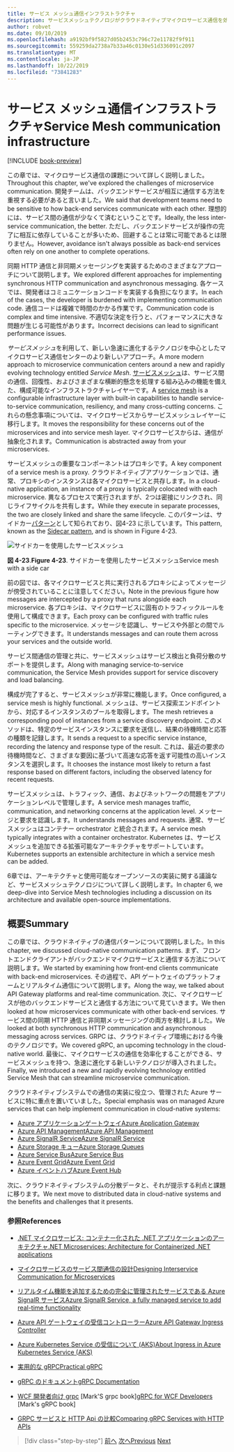 ```yaml
---
title: サービス メッシュ通信インフラストラクチャ
description: サービスメッシュテクノロジがクラウドネイティブマイクロサービス通信を効率化するしくみについて説明します
author: robvet
ms.date: 09/10/2019
ms.openlocfilehash: a9192bf9f5827d05b2453c796c72e11782f9f911
ms.sourcegitcommit: 559259da2738a7b33a46c0130e51d336091c2097
ms.translationtype: MT
ms.contentlocale: ja-JP
ms.lasthandoff: 10/22/2019
ms.locfileid: "73841283"
---
```

# <a name="service-mesh-communication-infrastructure"></a><span data-ttu-id="8832c-103">サービス メッシュ通信インフラストラクチャ</span><span class="sxs-lookup"><span data-stu-id="8832c-103">Service Mesh communication infrastructure</span></span>

[!INCLUDE [book-preview](../../../includes/book-preview.md)]

<span data-ttu-id="8832c-104">この章では、マイクロサービス通信の課題について詳しく説明しました。</span><span class="sxs-lookup"><span data-stu-id="8832c-104">Throughout this chapter, we've explored the challenges of microservice communication.</span></span> <span data-ttu-id="8832c-105">開発チームは、バックエンドサービスが相互に通信する方法を重視する必要があると言いました。</span><span class="sxs-lookup"><span data-stu-id="8832c-105">We said that development teams need to be sensitive to how back-end services communicate with each other.</span></span> <span data-ttu-id="8832c-106">理想的には、サービス間の通信が少なくて済むということです。</span><span class="sxs-lookup"><span data-stu-id="8832c-106">Ideally, the less inter-service communication, the better.</span></span> <span data-ttu-id="8832c-107">ただし、バックエンドサービスが操作の完了に相互に依存していることが多いため、回避することは常に可能であるとは限りません。</span><span class="sxs-lookup"><span data-stu-id="8832c-107">However, avoidance isn't always possible as back-end services often rely on one another to complete operations.</span></span>

<span data-ttu-id="8832c-108">同期 HTTP 通信と非同期メッセージングを実装するためのさまざまなアプローチについて説明します。</span><span class="sxs-lookup"><span data-stu-id="8832c-108">We explored different approaches for implementing synchronous HTTP communication and asynchronous messaging.</span></span> <span data-ttu-id="8832c-109">各ケースでは、開発者はコミュニケーションコードを実装する負担になります。</span><span class="sxs-lookup"><span data-stu-id="8832c-109">In each of the cases, the developer is burdened with implementing communication code.</span></span> <span data-ttu-id="8832c-110">通信コードは複雑で時間のかかる作業です。</span><span class="sxs-lookup"><span data-stu-id="8832c-110">Communication code is complex and time intensive.</span></span> <span data-ttu-id="8832c-111">不適切な決定を行うと、パフォーマンスに大きな問題が生じる可能性があります。</span><span class="sxs-lookup"><span data-stu-id="8832c-111">Incorrect decisions can lead to significant performance issues.</span></span>

<span data-ttu-id="8832c-112">*サービスメッシュ*を利用して、新しい急速に進化するテクノロジを中心としたマイクロサービス通信センターのより新しいアプローチ。</span><span class="sxs-lookup"><span data-stu-id="8832c-112">A more modern approach to microservice communication centers around a new and rapidly evolving technology entitled *Service Mesh*.</span></span> <span data-ttu-id="8832c-113">[サービスメッシュ](https://www.nginx.com/blog/what-is-a-service-mesh/)は、サービス間の通信、回復性、およびさまざまな横断的懸念を処理する組み込みの機能を備えた、構成可能なインフラストラクチャレイヤーです。</span><span class="sxs-lookup"><span data-stu-id="8832c-113">A [service mesh](https://www.nginx.com/blog/what-is-a-service-mesh/) is a configurable infrastructure layer with built-in capabilities to handle service-to-service communication, resiliency, and many cross-cutting concerns.</span></span> <span data-ttu-id="8832c-114">これらの懸念事項については、マイクロサービスからサービスメッシュレイヤーに移行します。</span><span class="sxs-lookup"><span data-stu-id="8832c-114">It moves the responsibility for these concerns out of the microservices and into service mesh layer.</span></span> <span data-ttu-id="8832c-115">マイクロサービスからは、通信が抽象化されます。</span><span class="sxs-lookup"><span data-stu-id="8832c-115">Communication is abstracted away from your microservices.</span></span>

<span data-ttu-id="8832c-116">サービスメッシュの重要なコンポーネントはプロキシです。</span><span class="sxs-lookup"><span data-stu-id="8832c-116">A key component of a service mesh is a proxy.</span></span> <span data-ttu-id="8832c-117">クラウドネイティブアプリケーションでは、通常、プロキシのインスタンスは各マイクロサービスと共存します。</span><span class="sxs-lookup"><span data-stu-id="8832c-117">In a cloud-native application, an instance of a proxy is typically colocated with each microservice.</span></span> <span data-ttu-id="8832c-118">異なるプロセスで実行されますが、2つは密接にリンクされ、同じライフサイクルを共有します。</span><span class="sxs-lookup"><span data-stu-id="8832c-118">While they execute in separate processes, the two are closely linked and share the same lifecycle.</span></span> <span data-ttu-id="8832c-119">このパターンは、サイドカー[パターン](https://docs.microsoft.com/azure/architecture/patterns/sidecar)として知られており、図4-23 に示しています。</span><span class="sxs-lookup"><span data-stu-id="8832c-119">This pattern, known as the [Sidecar pattern](https://docs.microsoft.com/azure/architecture/patterns/sidecar), and is shown in Figure 4-23.</span></span>

![サイドカーを使用したサービスメッシュ](./media/service-mesh-with-side-car.png)

<span data-ttu-id="8832c-121">**図 4-23**.</span><span class="sxs-lookup"><span data-stu-id="8832c-121">**Figure 4-23**.</span></span> <span data-ttu-id="8832c-122">サイドカーを使用したサービスメッシュ</span><span class="sxs-lookup"><span data-stu-id="8832c-122">Service mesh with a side car</span></span>

<span data-ttu-id="8832c-123">前の図では、各マイクロサービスと共に実行されるプロキシによってメッセージが傍受されていることに注意してください。</span><span class="sxs-lookup"><span data-stu-id="8832c-123">Note in the previous figure how messages are intercepted by a proxy that runs alongside each microservice.</span></span> <span data-ttu-id="8832c-124">各プロキシは、マイクロサービスに固有のトラフィックルールを使用して構成できます。</span><span class="sxs-lookup"><span data-stu-id="8832c-124">Each proxy can be configured with traffic rules specific to the microservice.</span></span> <span data-ttu-id="8832c-125">メッセージを認識し、サービスや外部との間でルーティングできます。</span><span class="sxs-lookup"><span data-stu-id="8832c-125">It understands messages and can route them across your services and the outside world.</span></span>

<span data-ttu-id="8832c-126">サービス間通信の管理と共に、サービスメッシュはサービス検出と負荷分散のサポートを提供します。</span><span class="sxs-lookup"><span data-stu-id="8832c-126">Along with managing service-to-service communication, the Service Mesh provides support for service discovery and load balancing.</span></span>

<span data-ttu-id="8832c-127">構成が完了すると、サービスメッシュが非常に機能します。</span><span class="sxs-lookup"><span data-stu-id="8832c-127">Once configured, a service mesh is highly functional.</span></span> <span data-ttu-id="8832c-128">メッシュは、サービス探索エンドポイントから、対応するインスタンスのプールを取得します。</span><span class="sxs-lookup"><span data-stu-id="8832c-128">The mesh retrieves a corresponding pool of instances from a service discovery endpoint.</span></span> <span data-ttu-id="8832c-129">このメソッドは、特定のサービスインスタンスに要求を送信し、結果の待機時間と応答の種類を記録します。</span><span class="sxs-lookup"><span data-stu-id="8832c-129">It sends a request to a specific service instance, recording the latency and response type of the result.</span></span> <span data-ttu-id="8832c-130">これは、最近の要求の待機時間など、さまざまな要因に基づいて高速な応答を返す可能性の高いインスタンスを選択します。</span><span class="sxs-lookup"><span data-stu-id="8832c-130">It chooses the instance most likely to return a fast response based on different factors, including the observed latency for recent requests.</span></span>

<span data-ttu-id="8832c-131">サービスメッシュは、トラフィック、通信、およびネットワークの問題をアプリケーションレベルで管理します。</span><span class="sxs-lookup"><span data-stu-id="8832c-131">A service mesh manages traffic, communication, and networking concerns at the application level.</span></span> <span data-ttu-id="8832c-132">メッセージと要求を認識します。</span><span class="sxs-lookup"><span data-stu-id="8832c-132">It understands messages and requests.</span></span> <span data-ttu-id="8832c-133">通常、サービスメッシュはコンテナー orchestrator と統合されます。</span><span class="sxs-lookup"><span data-stu-id="8832c-133">A service mesh typically integrates with a container orchestrator.</span></span> <span data-ttu-id="8832c-134">Kubernetes は、サービスメッシュを追加できる拡張可能なアーキテクチャをサポートしています。</span><span class="sxs-lookup"><span data-stu-id="8832c-134">Kubernetes supports an extensible architecture in which a service mesh can be added.</span></span>

<span data-ttu-id="8832c-135">6章では、アーキテクチャと使用可能なオープンソースの実装に関する議論など、サービスメッシュテクノロジについて詳しく説明します。</span><span class="sxs-lookup"><span data-stu-id="8832c-135">In chapter 6, we deep-dive into Service Mesh technologies including a discussion on its architecture and available open-source implementations.</span></span>

## <a name="summary"></a><span data-ttu-id="8832c-136">概要</span><span class="sxs-lookup"><span data-stu-id="8832c-136">Summary</span></span>

<span data-ttu-id="8832c-137">この章では、クラウドネイティブの通信パターンについて説明しました。</span><span class="sxs-lookup"><span data-stu-id="8832c-137">In this chapter, we discussed cloud-native communication patterns.</span></span> <span data-ttu-id="8832c-138">まず、フロントエンドクライアントがバックエンドマイクロサービスと通信する方法について説明します。</span><span class="sxs-lookup"><span data-stu-id="8832c-138">We started by examining how front-end clients communicate with back-end microservices.</span></span> <span data-ttu-id="8832c-139">その過程で、API ゲートウェイのプラットフォームとリアルタイム通信について説明します。</span><span class="sxs-lookup"><span data-stu-id="8832c-139">Along the way, we talked about API Gateway platforms and real-time communication.</span></span> <span data-ttu-id="8832c-140">次に、マイクロサービスが他のバックエンドサービスと通信する方法について見ていきます。</span><span class="sxs-lookup"><span data-stu-id="8832c-140">We then looked at how microservices communicate with other back-end services.</span></span> <span data-ttu-id="8832c-141">サービス間の同期 HTTP 通信と非同期メッセージングの両方を検討しました。</span><span class="sxs-lookup"><span data-stu-id="8832c-141">We looked at both synchronous HTTP communication and asynchronous messaging across services.</span></span> <span data-ttu-id="8832c-142">GRPC は、クラウドネイティブ環境における今後のテクノロジです。</span><span class="sxs-lookup"><span data-stu-id="8832c-142">We covered gRPC, an upcoming technology in the cloud-native world.</span></span> <span data-ttu-id="8832c-143">最後に、マイクロサービスの通信を効率化することができる、サービスメッシュを持つ、急速に進化する新しいテクノロジが導入されました。</span><span class="sxs-lookup"><span data-stu-id="8832c-143">Finally, we introduced a new and rapidly evolving technology entitled Service Mesh that can streamline microservice communication.</span></span>

<span data-ttu-id="8832c-144">クラウドネイティブシステムでの通信の実装に役立つ、管理された Azure サービスに特に重点を置いていました。</span><span class="sxs-lookup"><span data-stu-id="8832c-144">Special emphasis was on managed Azure services that can help implement communication in cloud-native systems:</span></span>

- [<span data-ttu-id="8832c-145">Azure アプリケーションゲートウェイ</span><span class="sxs-lookup"><span data-stu-id="8832c-145">Azure Application Gateway</span></span>](https://docs.microsoft.com/azure/application-gateway/overview)
- [<span data-ttu-id="8832c-146">Azure API Management</span><span class="sxs-lookup"><span data-stu-id="8832c-146">Azure API Management</span></span>](https://azure.microsoft.com/services/api-management/)
- [<span data-ttu-id="8832c-147">Azure SignalR Service</span><span class="sxs-lookup"><span data-stu-id="8832c-147">Azure SignalR Service</span></span>](https://azure.microsoft.com/services/signalr-service/)
- [<span data-ttu-id="8832c-148">Azure Storage キュー</span><span class="sxs-lookup"><span data-stu-id="8832c-148">Azure Storage Queues</span></span>](https://docs.microsoft.com/azure/storage/queues/storage-queues-introduction)
- [<span data-ttu-id="8832c-149">Azure Service Bus</span><span class="sxs-lookup"><span data-stu-id="8832c-149">Azure Service Bus</span></span>](https://docs.microsoft.com/azure/service-bus-messaging/service-bus-messaging-overview)
- [<span data-ttu-id="8832c-150">Azure Event Grid</span><span class="sxs-lookup"><span data-stu-id="8832c-150">Azure Event Grid</span></span>](https://docs.microsoft.com/azure/event-grid/overview)
- [<span data-ttu-id="8832c-151">Azure イベントハブ</span><span class="sxs-lookup"><span data-stu-id="8832c-151">Azure Event Hub</span></span>](https://azure.microsoft.com/services/event-hubs/)

<span data-ttu-id="8832c-152">次に、クラウドネイティブシステムの分散データと、それが提示する利点と課題に移ります。</span><span class="sxs-lookup"><span data-stu-id="8832c-152">We next move to distributed data in cloud-native systems and the benefits and challenges that it presents.</span></span>

### <a name="references"></a><span data-ttu-id="8832c-153">参照</span><span class="sxs-lookup"><span data-stu-id="8832c-153">References</span></span>

- [<span data-ttu-id="8832c-154">.NET マイクロサービス: コンテナー化された .NET アプリケーションのアーキテクチャ</span><span class="sxs-lookup"><span data-stu-id="8832c-154">.NET Microservices: Architecture for Containerized .NET applications</span></span>](https://dotnet.microsoft.com/download/thank-you/microservices-architecture-ebook)

- [<span data-ttu-id="8832c-155">マイクロサービスのサービス間通信の設計</span><span class="sxs-lookup"><span data-stu-id="8832c-155">Designing Interservice Communication for Microservices</span></span>](https://docs.microsoft.com/azure/architecture/microservices/design/interservice-communication)

- [<span data-ttu-id="8832c-156">リアルタイム機能を追加するための完全に管理されたサービスである Azure SignalR サービス</span><span class="sxs-lookup"><span data-stu-id="8832c-156">Azure SignalR Service, a fully managed service to add real-time functionality</span></span>](https://azure.microsoft.com/blog/azure-signalr-service-a-fully-managed-service-to-add-real-time-functionality/)

- [<span data-ttu-id="8832c-157">Azure API ゲートウェイの受信コントローラー</span><span class="sxs-lookup"><span data-stu-id="8832c-157">Azure API Gateway Ingress Controller</span></span>](https://azure.github.io/application-gateway-kubernetes-ingress/)

- [<span data-ttu-id="8832c-158">Azure Kubernetes Service の受信について (AKS)</span><span class="sxs-lookup"><span data-stu-id="8832c-158">About Ingress in Azure Kubernetes Service (AKS)</span></span>](https://vincentlauzon.com/2018/10/10/about-ingress-in-azure-kubernetes-service-aks/)

- [<span data-ttu-id="8832c-159">実用的な gRPC</span><span class="sxs-lookup"><span data-stu-id="8832c-159">Practical gRPC</span></span>](https://www.worldcat.org/title/practical-grpc/oclc/1042342319)

- [<span data-ttu-id="8832c-160">gRPC のドキュメント</span><span class="sxs-lookup"><span data-stu-id="8832c-160">gRPC Documentation</span></span>](https://grpc.io/docs/guides/)

- <span data-ttu-id="8832c-161">[WCF 開発者向け grpc](https://bing.com) [Mark'S grpc book]</span><span class="sxs-lookup"><span data-stu-id="8832c-161">[gRPC for WCF Developers](https://bing.com) [Mark's gRPC book]</span></span>

- [<span data-ttu-id="8832c-162">GRPC サービスと HTTP Api の比較</span><span class="sxs-lookup"><span data-stu-id="8832c-162">Comparing gRPC Services with HTTP APIs</span></span>](https://docs.microsoft.com/aspnet/core/grpc/comparison?view=aspnetcore-3.0)

>[!div class="step-by-step"]
><span data-ttu-id="8832c-163">[前へ](rest-grpc.md)
>[次へ](distributed-data.md)</span><span class="sxs-lookup"><span data-stu-id="8832c-163">[Previous](rest-grpc.md)
[Next](distributed-data.md)</span></span>
